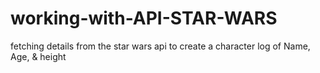 # working-with-API-STAR-WARS
fetching details from the star wars api to create a character log of Name, Age, &amp; height 
